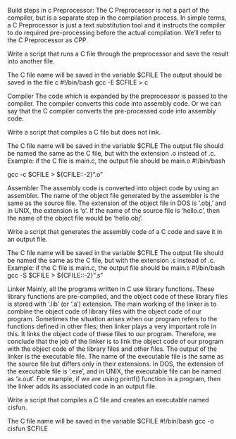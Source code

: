 
Build steps in c
Preprocessor: The C Preprocessor is not a part of the compiler, but is a separate step in the compilation process. In simple terms, a C Preprocessor is just a text substitution tool and it instructs the compiler to do required pre-processing before the actual compilation. We’ll refer to the C Preprocessor as CPP.

Write a script that runs a C file through the preprocessor and save the result into another file.

The C file name will be saved in the variable $CFILE
The output should be saved in the file c
#!/bin/bash
gcc -E $CFILE > c

Compiler
The code which is expanded by the preprocessor is passed to the compiler. The compiler converts this code into assembly code. Or we can say that the C compiler converts the pre-processed code into assembly code.

Write a script that compiles a C file but does not link.

The C file name will be saved in the variable $CFILE
The output file should be named the same as the C file, but with the extension .o instead of .c.
Example: if the C file is main.c, the output file should be main.o
#!/bin/bash

gcc -c $CFILE > ${CFILE::-2}”.o”

Assembler
The assembly code is converted into object code by using an assembler. The name of the object file generated by the assembler is the same as the source file. The extension of the object file in DOS is ‘.obj,’ and in UNIX, the extension is ‘o’. If the name of the source file is ‘hello.c’, then the name of the object file would be ‘hello.obj’.

Write a script that generates the assembly code of a C code and save it in an output file.

The C file name will be saved in the variable $CFILE
The output file should be named the same as the C file, but with the extension .s instead of .c.
Example: if the C file is main.c, the output file should be main.s
#!/bin/bash
gcc -S $CFILE > ${CFILE::-2}”.s”

Linker
Mainly, all the programs written in C use library functions. These library functions are pre-compiled, and the object code of these library files is stored with ‘.lib’ (or ‘.a’) extension. The main working of the linker is to combine the object code of library files with the object code of our program. Sometimes the situation arises when our program refers to the functions defined in other files; then linker plays a very important role in this. It links the object code of these files to our program. Therefore, we conclude that the job of the linker is to link the object code of our program with the object code of the library files and other files. The output of the linker is the executable file. The name of the executable file is the same as the source file but differs only in their extensions. In DOS, the extension of the executable file is ‘.exe’, and in UNIX, the executable file can be named as ‘a.out’. For example, if we are using printf() function in a program, then the linker adds its associated code in an output file.

Write a script that compiles a C file and creates an executable named cisfun.

The C file name will be saved in the variable $CFILE
#!/bin/bash
gcc -o cisfun $CFILE
